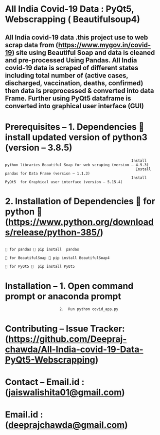 # All India Covid-19 Data : PyQt5, Webscrapping ( Beautifulsoup4)

## All India covid-19 data .this project use to web scrap data from (https://www.mygov.in/covid-19) site using Beautiful Soap and data is cleaned and pre-processed Using Pandas. All India covid-19 data is scraped of different states including total number of (active cases, discharged, vaccination, deaths, confirmed) then data is preprocessed &amp; converted into data Frame. Further using PyQt5 dataframe is converted into graphical user interface (GUI)

# Prerequisites –    1. Dependencies  install updated version of python3 (version – 3.8.5)
                                                              Install python libraries Beautiful Soap for web scraping (version – 4.9.3)
	                                                            Install pandas for Data Frame (version – 1.1.3)
                                                              Install PyQt5  for Graphical user interface (version – 5.15.4) 
#                      2. Installation of Dependencies  for python  (https://www.python.org/downloads/release/python-385/)
                                                                                         for pandas  pip install  pandas
                                                                                         for BeautifulSoap  pip install BeautifulSoap4
                                                                                         for PyQt5   pip install PyQt5

# Installation – 1.  Open command prompt or anaconda prompt 
                             2.  Run python covid_app.py
# Contributing – Issue Tracker: (https://github.com/Deepraj-chawda/All-India-covid-19-Data-PyQt5-Webscrapping)
# Contact – Email.id : (jaiswalishita01@gmail.com)
#            Email.id : (deeprajchawda@gmail.com)


